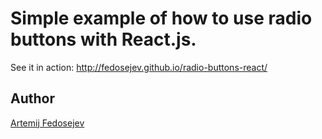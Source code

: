 # Simple example of how to use radio buttons with React.js.

See it in action: http://fedosejev.github.io/radio-buttons-react/

## Author

[Artemij Fedosejev](http://artemij.com)